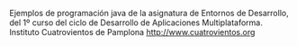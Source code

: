 Ejemplos de programación java de la asignatura de Entornos de Desarrollo, del 1º curso del ciclo de Desarrollo de Aplicaciones Multiplataforma. Instituto Cuatrovientos de Pamplona http://www.cuatrovientos.org